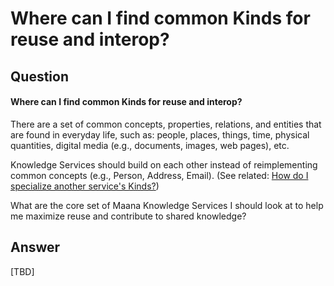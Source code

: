 # Where can I find common Kinds for reuse and interop?

## Question

#### Where can I find common Kinds for reuse and interop?

There are a set of common concepts, properties, relations, and entities that are found in everyday life, such as: people, places, things, time, physical quantities, digital media \(e.g., documents, images, web pages\), etc.

Knowledge Services should build on each other instead of reimplementing common concepts \(e.g., Person, Address, Email\). \(See related: [How do I specialize another service's Kinds?](https://stackoverflow.com/c/maana/questions/23)\)

What are the core set of Maana Knowledge Services I should look at to help me maximize reuse and contribute to shared knowledge?

## Answer

\[TBD\]

